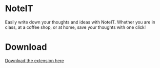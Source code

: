 # NoteIT
Easily write down your thoughts and ideas with NoteIT. Whether you are in class, at a coffee shop, or at home, save your thoughts with one click!


# Download
[Download the extension here](https://chrome.google.com/webstore/detail/noteit/clihcpdelgbhanijpdlmiihoaechmeed)
